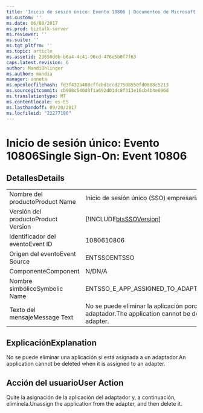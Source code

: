```yaml
---
title: 'Inicio de sesión único: Evento 10806 | Documentos de Microsoft'
ms.custom: ''
ms.date: 06/08/2017
ms.prod: biztalk-server
ms.reviewer: ''
ms.suite: ''
ms.tgt_pltfrm: ''
ms.topic: article
ms.assetid: 23650d6b-b6a4-4c41-96cd-476e5b0f7f63
caps.latest.revision: 6
author: MandiOhlinger
ms.author: mandia
manager: anneta
ms.openlocfilehash: fd3f432a408cffcbd1ccd27508550fd0888c5213
ms.sourcegitcommit: cb908c540d8f1a692d01dc8f313e16cb4b4e696d
ms.translationtype: MT
ms.contentlocale: es-ES
ms.lasthandoff: 09/20/2017
ms.locfileid: "22277180"
---
```

# <a name="single-sign-on-event-10806"></a><span data-ttu-id="600f0-102">Inicio de sesión único: Evento 10806</span><span class="sxs-lookup"><span data-stu-id="600f0-102">Single Sign-On: Event 10806</span></span>
## <a name="details"></a><span data-ttu-id="600f0-103">Detalles</span><span class="sxs-lookup"><span data-stu-id="600f0-103">Details</span></span>  
  
|||  
|-|-|  
|<span data-ttu-id="600f0-104">Nombre del producto</span><span class="sxs-lookup"><span data-stu-id="600f0-104">Product Name</span></span>|<span data-ttu-id="600f0-105">Inicio de sesión único (SSO) empresarial</span><span class="sxs-lookup"><span data-stu-id="600f0-105">Enterprise Single Sign-On</span></span>|  
|<span data-ttu-id="600f0-106">Versión del producto</span><span class="sxs-lookup"><span data-stu-id="600f0-106">Product Version</span></span>|[!INCLUDE[btsSSOVersion](../includes/btsssoversion-md.md)]|  
|<span data-ttu-id="600f0-107">Identificador del evento</span><span class="sxs-lookup"><span data-stu-id="600f0-107">Event ID</span></span>|<span data-ttu-id="600f0-108">10806</span><span class="sxs-lookup"><span data-stu-id="600f0-108">10806</span></span>|  
|<span data-ttu-id="600f0-109">Origen del evento</span><span class="sxs-lookup"><span data-stu-id="600f0-109">Event Source</span></span>|<span data-ttu-id="600f0-110">ENTSSO</span><span class="sxs-lookup"><span data-stu-id="600f0-110">ENTSSO</span></span>|  
|<span data-ttu-id="600f0-111">Componente</span><span class="sxs-lookup"><span data-stu-id="600f0-111">Component</span></span>|<span data-ttu-id="600f0-112">N/D</span><span class="sxs-lookup"><span data-stu-id="600f0-112">N/A</span></span>|  
|<span data-ttu-id="600f0-113">Nombre simbólico</span><span class="sxs-lookup"><span data-stu-id="600f0-113">Symbolic Name</span></span>|<span data-ttu-id="600f0-114">ENTSSO_E_APP_ASSIGNED_TO_ADAPTER</span><span class="sxs-lookup"><span data-stu-id="600f0-114">ENTSSO_E_APP_ASSIGNED_TO_ADAPTER</span></span>|  
|<span data-ttu-id="600f0-115">Texto del mensaje</span><span class="sxs-lookup"><span data-stu-id="600f0-115">Message Text</span></span>|<span data-ttu-id="600f0-116">No se puede eliminar la aplicación porque actualmente está asignada a un adaptador.</span><span class="sxs-lookup"><span data-stu-id="600f0-116">The application cannot be deleted because it is currently assigned to an adapter.</span></span>|  
  
## <a name="explanation"></a><span data-ttu-id="600f0-117">Explicación</span><span class="sxs-lookup"><span data-stu-id="600f0-117">Explanation</span></span>  
 <span data-ttu-id="600f0-118">No se puede eliminar una aplicación si está asignada a un adaptador.</span><span class="sxs-lookup"><span data-stu-id="600f0-118">An application cannot be deleted when it is assigned to an adapter.</span></span>  
  
## <a name="user-action"></a><span data-ttu-id="600f0-119">Acción del usuario</span><span class="sxs-lookup"><span data-stu-id="600f0-119">User Action</span></span>  
 <span data-ttu-id="600f0-120">Quite la asignación de la aplicación del adaptador y, a continuación, elimínela.</span><span class="sxs-lookup"><span data-stu-id="600f0-120">Unassign the application from the adapter, and then delete it.</span></span>